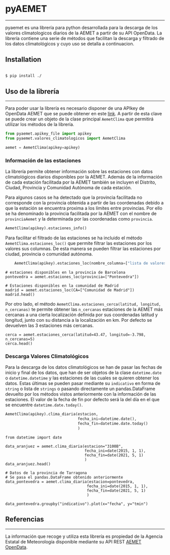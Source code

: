 # pyAEMET
---

pyaemet es una librería para python desarrollada para la descarga de los valores
climatologicos diarios de la AEMET a partir de su API OpenData. La librería
contiene una serie de métodos que facilitan la descarga y filtrado de los datos
climatológicos y cuyo uso se detalla a continuacion.

## Installation

``` bash

$ pip install ./

```


## Uso de la librería
---
Para poder usar la librería es necesario disponer de una APIkey de OpenData
AEMET que se puede obtener en este
[link](https://opendata.aemet.es/centrodedescargas/obtencionAPIKey). A partir de
esta clave se puede crear un objeto de la clase principal `AemetClima` que
permitirá utilizar los métodos de la librería.

```python
from pyaemet.apikey_file import apikey
from pyaemet.valores_climatologicos import AemetClima

aemet = AemetClima(apikey=apikey)
```

### Información de las estaciones

La librería permite obtener información sobre las estaciones con datos
climatológicos diarios disponibles por la AEMET. Además de la información de
cada estación facilitada por la AEMET también se incluyen el Distrito, Ciudad,
Provincia y Comunidad Autónoma de cada estación.

Para algunos casos se ha detectado que la provincia facilitada no corresponde
con la provincia obtenida a partir de las coordenadas debido a que la estación
se encuentra proxima a los límites entre provincias. Por ello se ha denominado
la provincia facilitada por la AEMET con el nombre de `provinciaAemet` y la
determinada por las coordenadas como `provincia`.

```python
AemetClima(apikey).estaciones_info()
```

Para facilitar el filtrado de las estaciones se ha incluido el método
`AemetClima.estaciones_loc()` que permite filtrar las estaciones por los valores
sus columnas. De esta manera se pueden filtrar las estaciones por ciudad,
provincia o comunidad autónoma.

```python
    AemetClima(apikey).estaciones_loc(nombre_columna=["lista de valores"])
```

```{.python .input  n=18}
# estaciones disponibles en la provincia de Barcelona
pontevedra = aemet.estaciones_loc(provincia=["Pontevedra"])
```

```{.python .input  n=6}
# Estaciones disponibles en la comunidad de Madrid
madrid = aemet.estaciones_loc(CA=["Comunidad de Madrid"])
madrid.head()
```

Por otro lado, el método `AemetClima.estaciones_cerca(latitud, longitud,
n_cercanas)` te permite obtener las `n_cercanas` estaciones de la AEMET más
cercanas a una cierta localización definida por sus coordenadas latitud y
longitud, junto con su distancia a la localización en km. Por defecto se
devuelven las 3 estaciones más cercanas.

```{.python .input  n=8}
cerca = aemet.estaciones_cerca(latitud=43.47, longitud=-3.798, n_cercanas=5)
cerca.head()
```

### Descarga Valores Climatológicos

Para la descarga de los datos climatológicos se han de pasar las fechas de
inicio y final de los datos, que han de ser objetos de la clase `datetime.date`
o `datetime.datetime` y las estaciones de las cuales se quieren obtener los
datos. Estas últimas se pueden pasar mediante su `indicativo` en forma de
`string` o lista de `strings` o pasando directamente un pandas.DataFrame
devuelto por los métodos vistos anteriormente con la información de las
estaciones. El valor de la fecha de fin por defecto será la del día en el que se
encuentre `datetime.date.today()`.

```python
AemetClima(apikey).clima_diaria(estacion,
                                fecha_ini=datetime.date(),
                                fecha_fin=datetime.date.today()
                                )
```

```{.python .input  n=11}
from datetime import date

data_aranjuez = aemet.clima_diaria(estacion="3100B",
                                   fecha_ini=date(2015, 1, 1),
                                   fecha_fin=date(2021, 5, 1)
                                   )
data_aranjuez.head()
```

```{.python .input  n=16}
# Datos de la provincia de Tarragona
# Se pasa el pandas.DataFrame obtenido anteriormente
data_pontevedra = aemet.clima_diaria(estacion=pontevedra,
                                    fecha_ini=date(2015, 1, 1),
                                    fecha_fin=date(2021, 5, 1)
                                    )
```

```{.python .input  n=17}
data_pontevedra.groupby("indicativo").plot(x="fecha", y="tmin")
```

## Referencias
---
La información que recoge y utiliza esta librería es propiedad de la Agencia
Estatal de Meteorología disponible mediante su API REST [AEMET
OpenData](https://opendata.aemet.es/centrodedescargas/AEMETApi?).
